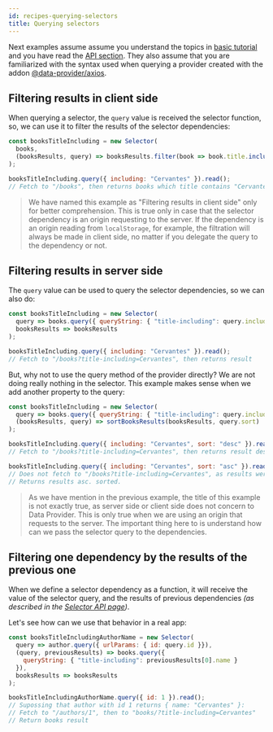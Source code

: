 ```yaml
---
id: recipes-querying-selectors
title: Querying selectors
---
```


Next examples assume assume you understand the topics in [basic tutorial](basics-intro.md) and you have read the [API section](api-reference.md). They also assume that you are familiarized with the syntax used when querying a provider created with the addon [@data-provider/axios][data-provider-axios].

## Filtering results in client side

When querying a selector, the `query` value is received the selector function, so, we can use it to filter the results of the selector dependencies:

```javascript
const booksTitleIncluding = new Selector(
  books,
  (booksResults, query) => booksResults.filter(book => book.title.includes(query.including))
);

booksTitleIncluding.query({ including: "Cervantes" }).read();
// Fetch to "/books", then returns books which title contains "Cervantes"
```

> We have named this example as "Filtering results in client side" only for better comprehension. This is true only in case that the selector dependency is an origin requesting to the server. If the dependency is an origin reading from `localStorage`, for example, the filtration will always be made in client side, no matter if you delegate the query to the dependency or not.

## Filtering results in server side

The `query` value can be used to query the selector dependencies, so we can also do:

```javascript
const booksTitleIncluding = new Selector(
  query => books.query({ queryString: { "title-including": query.including }}),
  booksResults => booksResults
);

booksTitleIncluding.query({ including: "Cervantes" }).read();
// Fetch to "/books?title-including=Cervantes", then returns result
```

But, why not to use the query method of the provider directly? We are not doing really nothing in the selector. This example makes sense when we add another property to the query:

```javascript
const booksTitleIncluding = new Selector(
  query => books.query({ queryString: { "title-including": query.including }}),
  (booksResults, query) => sortBooksResults(booksResults, query.sort)
);

booksTitleIncluding.query({ including: "Cervantes", sort: "desc" }).read();
// Fetch to "/books?title-including=Cervantes", then returns result desc. sorted.

booksTitleIncluding.query({ including: "Cervantes", sort: "asc" }).read();
// Does not fetch to "/books?title-including=Cervantes", as results were already cached.
// Returns results asc. sorted.
```

> As we have mention in the previous example, the title of this example is not exactly true, as server side or client side does not concern to Data Provider. This is only true when we are using an origin that requests to the server. The important thing here to is understand how can we pass the selector query to the dependencies.

## Filtering one dependency by the results of the previous one

When we define a selector dependency as a function, it will receive the value of the selector query, and the results of previous dependencies _(as described in the [Selector API page](api-selector.md))_.

Let's see how can we use that behavior in a real app:

```javascript
const booksTitleIncludingAuthorName = new Selector(
  query => author.query({ urlParams: { id: query.id }}),
  (query, previousResults) => books.query({
    queryString: { "title-including": previousResults[0].name }
  }),
  booksResults => booksResults
);

booksTitleIncludingAuthorName.query({ id: 1 }).read();
// Supossing that author with id 1 returns { name: "Cervantes" }:
// Fetch to "/authors/1", then to "books/?title-including=Cervantes"
// Return books result
```

[data-provider-axios]: https://www.npmjs.com/package/@data-provider/axios



